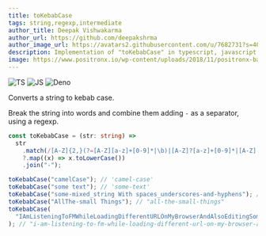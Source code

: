 ```yaml
---
title: toKebabCase
tags: string,regexp,intermediate
author_title: Deepak Vishwakarma
author_url: https://github.com/deepakshrma
author_image_url: https://avatars2.githubusercontent.com/u/7682731?s=400
description: Implementation of "toKebabCase" in typescript, javascript and deno.
image: https://www.positronx.io/wp-content/uploads/2018/11/positronx-banner-1152-1.jpg
---
```


![TS](https://img.shields.io/badge/supports-typescript-blue.svg?style=flat-square)
![JS](https://img.shields.io/badge/supports-javascript-yellow.svg?style=flat-square)
![Deno](https://img.shields.io/badge/supports-deno-green.svg?style=flat-square)

Converts a string to kebab case.

Break the string into words and combine them adding `-` as a separator, using a regexp.

```ts title="typescript"
const toKebabCase = (str: string) =>
  str
    .match(/[A-Z]{2,}(?=[A-Z][a-z]+[0-9]*|\b)|[A-Z]?[a-z]+[0-9]*|[A-Z]|[0-9]+/g)
    ?.map((x) => x.toLowerCase())
    .join("-");
```

```ts title="typescript"
toKebabCase("camelCase"); // 'camel-case'
toKebabCase("some text"); // 'some-text'
toKebabCase("some-mixed_string With spaces_underscores-and-hyphens"); // 'some-mixed-string-with-spaces-underscores-and-hyphens'
toKebabCase("AllThe-small Things"); // "all-the-small-things"
toKebabCase(
  "IAmListeningToFMWhileLoadingDifferentURLOnMyBrowserAndAlsoEditingSomeXMLAndHTML"
); // "i-am-listening-to-fm-while-loading-different-url-on-my-browser-and-also-editing-xml-and-html"
```
